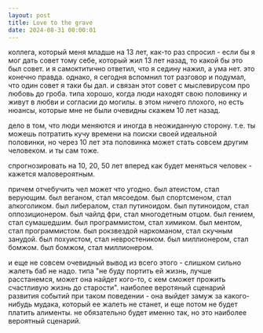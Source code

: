 ```yaml
---
layout: post
title: Love to the grave
date: 2024-08-31 00:00:01
---
```


коллега, который меня младше на 13 лет, как-то раз спросил - если бы я мог дать
совет тому себе, который жил 13 лет назад, то какой бы это был совет. и я
самоктитично ответил, что я седину нажил, а ума нет.  это конечно правда.
однако, я сегодня вспомнил тот разговор и подумал, что один совет я таки бы дал.
и связан этот совет с мыслевирусом про любовь до гроба. типа хорошо, когда люди
находят свою половинку и живут в любви и согласии до могилы.  в этом ничего
плохого, но есть нюансы, которые мне не были очевидны скажем 10 лет назад.

дело в том, что люди меняются и иногда в неожиданную сторону. т.е. ты можешь
потратить кучу времени на поиски своей идеальной половинки, но через 10 лет эта
половинка может стать совсем другим человеком. и ты сам тоже.

спрогнозировать на 10, 20, 50 лет вперед как будет меняться человек - кажется
маловероятным.

причем отчебучить чел может что угодно. был атеистом, стал верующим. был
веганом, стал мясоедом. был спортсменом, стал алкоголиком. был либералом, стал
путиноидом. был путиноидом, стал оппозиционером. был чайлд фри, стал многодетным
отцом. был гением, стал сумашедшим. был программистом, стал химиком. был ментом,
стал программистом.  был рокзвездой наркоманом, стал скучным занудой. был
похуистом, стал невростеником. был миллионером, стал бомжом.  был бомжом, стал
миллионером.

и еще не совсем очевидный вывод из всего этого - слишком сильно жалеть баб не
надо. типа "не буду портить ей жизнь, лучше расстанемся, может она найдет
кого-то, с кем сможет прожить счастливую жизнь до старости". наиболее веротяный
сценарий развития событий при таком поведении - она выйдет замуж за
какого-нибудь мудака, который ее жалеть не станет, и еще потом не будет платить
алименты. не обязательно будет именно так, но это наиболее вероятный сценарий.